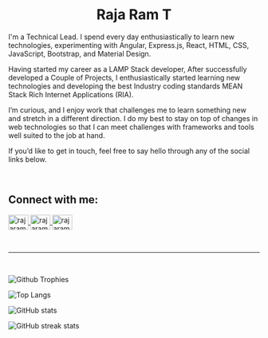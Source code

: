 <h1 align="center">Raja Ram T</h1>

<p>
I'm a Technical Lead. I spend every day enthusiastically to learn new technologies, experimenting with Angular, Express.js, React, HTML, CSS, JavaScript, Bootstrap, and Material Design.
</p>

<p>
Having started my career as a LAMP Stack developer, After successfully developed a Couple of Projects, I enthusiastically started learning new technologies and developing the best Industry coding standards MEAN Stack Rich Internet Applications (RIA).
</p>

<p>
I’m curious, and I enjoy work that challenges me to learn something new and stretch in a different direction. I do my best to stay on top of changes in web technologies so that I can meet challenges with frameworks and tools well suited to the job at hand.
</p>

If you’d like to get in touch, feel free to say hello through any of the social links below.

<br/>

## Connect with me:

<p align="left">
<!--   <a href="https://www.linkedin.com/in/rajaramtt/" target="blank">
    <img align="center" src="https://cdn.jsdelivr.net/npm/simple-icons@3.0.1/icons/linkedin.svg" alt="rajaramtt" height="30" width="40" />
  </a> -->
   <a href="https://medium.com/@rajaramtt" target="blank">
    <img align="center" src="https://cdn.jsdelivr.net/npm/simple-icons@3.0.1/icons/medium.svg" alt="rajaramtt" height="30" width="40" />
  </a>
  <a href="https://stackoverflow.com/users/2575740/raja-ram-t" target="blank">
    <img align="center" src="https://cdn.jsdelivr.net/npm/simple-icons@3.0.1/icons/stackoverflow.svg" alt="rajaramtt" height="30" width="40" />
  </a>
  <a href="https://www.quora.com/profile/Raja-Ram-T" target="blank">
    <img align="center" src="https://cdn.jsdelivr.net/npm/simple-icons@3.0.1/icons/quora.svg" alt="rajaramtt" height="30" width="40" />
  </a>
<!--   <a href="https://twitter.com/rajaramtt" target="blank">
    <img align="center" src="https://cdn.jsdelivr.net/npm/simple-icons@3.0.1/icons/twitter.svg" alt="rajaramtt" height="30" width="40" />
  </a> -->
</p>

<br/>
<hr />
<br/>

![Github Trophies](https://github-profile-trophy.vercel.app/?username=rajaramtt&row=2&column=4)

![Top Langs](https://github-readme-stats.vercel.app/api/top-langs/?username=rajaramtt&langs_count=10&layout=compact)

![GitHub stats](https://github-readme-stats.vercel.app/api?username=rajaramtt&show_icons=true)

![GitHub streak stats](https://github-readme-streak-stats.herokuapp.com/?user=rajaramtt)
